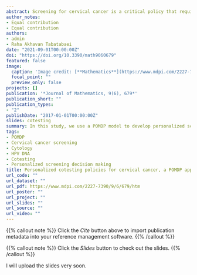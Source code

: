 ```yaml
---
abstract: Screening for cervical cancer is a critical policy that requires clinical and managerial vigilance because of its serious health consequences. Recently the practice of conducting simultaneous tests of cytology and Human Papillomavirus (HPV)-DNA testing (known as cotesting) has been included in the public health policies and guidelines with a fixed frequency. On the other hand, personalizing medical interventions by incorporating patient characteristics into the decision making process has gained considerable attention in recent years. We develop a personalized partially observable Markov decision process (POMDP) model for cervical cancer screening decisions by cotesting. In addition to the merits offered by the guidelines, by availing the possibility of including patient-specific risks and other attributes, our POMDP model provides a patient-tailored screening plan. Our results show that the policy generated by the POMDP model outperforms the static guidelines in terms of quality-adjusted life years (QALY) gain, while performing comparatively equal in lifetime risk reduction.
author_notes:
- Equal contribution
- Equal contribution
authors:
- admin
- Raha Akhavan Tabatabaei
date: "2021-09-01T00:00:00Z"
doi: "https://doi.org/10.3390/math9060679"
featured: false
image:
  caption: 'Image credit: [**Mathematics**](https://www.mdpi.com/2227-7390/9/6/679)'
  focal_point: ""
  preview_only: false
projects: []
publication: '*Journal of Mathematics, 9(6), 679*'
publication_short: ""
publication_types:
- "2"
publishDate: "2017-01-01T00:00:00Z"
slides: cotesting
summary: In this study, we use a POMDP model to develop personalized screening policies for cervical cancer.
tags:
- POMDP
- Cervical cancer screening
- Cytology
- HPV DNA
- Cotesting
- Personalized screening decision making
title: Personalized cotesting policies for cervical cancer, a POMDP approach
url_code: ""
url_dataset: ""
url_pdf: https://www.mdpi.com/2227-7390/9/6/679/htm
url_poster: ""
url_project: ""
url_slides: ""
url_source: ""
url_video: ""
---
```


{{% callout note %}}
Click the *Cite* button above to import publication metadata into your reference management software.
{{% /callout %}}

{{% callout note %}}
Click the *Slides* button to check out the slides.
{{% /callout %}}

I will upload the slides very soon.
